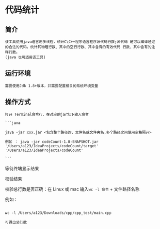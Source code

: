 # 代码统计

## 简介

    该工具使用java语言用多线程，统计C\C++程序语言程序源代码行数;源代码 是可以编译通过的合法的代码，统计其物理行数、其中的空行行数、其中含有的有效代码 行数、其中含有的注释行数。
    (java 也可适用该工具)

## 运行环境
    
    需要使用Jdk 1.8+版本，并需要配置相关的系统环境变量

## 操作方式
    
    打开 Terminal命令行，在对应的jar包下输入命令
    
    ```java
    
    java -jar xxx.jar <包含整个路径的，文件名或文件夹名,多个路径之间使用空格隔开>
    
    例如 ： java -jar codeCount-1.0-SNAPSHOT.jar  '/Users/a123/IdeaProjects/codeCount/target' '/Users/a123/IdeaProjects/codeCount'
    
    ```
    
   等待终端显示结果
   
   校验结果
   
   校验总行数是否正确：在 Linux 或 mac 输入` wc -l 命令 ` + 文件路径名称 
   
   例如：
   
   ```
   
   wc -l /Users/a123/Downloads/cpp/cpp_test/main.cpp
   
   可得出总行数
   
   
   ```
   